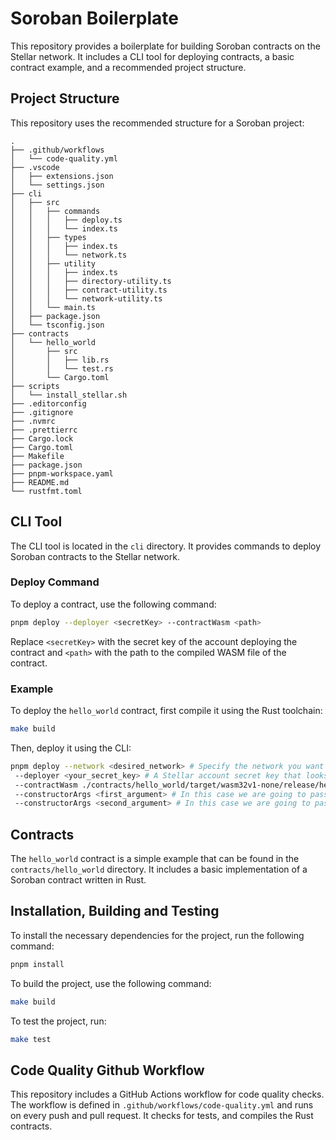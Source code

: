 # Soroban Boilerplate

This repository provides a boilerplate for building Soroban contracts on the Stellar network. It includes a CLI tool for deploying contracts, a basic contract example, and a recommended project structure.

## Project Structure

This repository uses the recommended structure for a Soroban project:

```text
.
├── .github/workflows
│   └── code-quality.yml
├── .vscode
│   ├── extensions.json
│   └── settings.json
├── cli
│   ├── src
│   │   ├── commands
│   │   │   ├── deploy.ts
│   │   │   └── index.ts
│   │   ├── types
│   │   │   ├── index.ts
│   │   │   └── network.ts
│   │   ├── utility
│   │   │   ├── index.ts
│   │   │   ├── directory-utility.ts
│   │   │   ├── contract-utility.ts
│   │   │   └── network-utility.ts
│   │   └── main.ts
│   ├── package.json
│   └── tsconfig.json
├── contracts
│   └── hello_world
│       ├── src
│       │   ├── lib.rs
│       │   └── test.rs
│       └── Cargo.toml
├── scripts
│   └── install_stellar.sh
├── .editorconfig
├── .gitignore
├── .nvmrc
├── .prettierrc
├── Cargo.lock
├── Cargo.toml
├── Makefile
├── package.json
├── pnpm-workspace.yaml
├── README.md
└── rustfmt.toml
```

## CLI Tool

The CLI tool is located in the `cli` directory. It provides commands to deploy Soroban contracts to the Stellar network.

### Deploy Command

To deploy a contract, use the following command:

```bash
pnpm deploy --deployer <secretKey> --contractWasm <path>
```

Replace `<secretKey>` with the secret key of the account deploying the contract and `<path>` with the path to the compiled WASM file of the contract.

### Example

To deploy the `hello_world` contract, first compile it using the Rust toolchain:

```bash
make build
```

Then, deploy it using the CLI:

```bash
pnpm deploy --network <desired_network> # Specify the network you want to deploy to, either testnet or mainnet
 --deployer <your_secret_key> # A Stellar account secret key that looks like this `SBX5Q2Z7Y3F6V4Z5X6Y7Z8A9B0C1D2E3F4G5H6I7J8K9L0M1N2O3P4Q5R6S7T8U9`
 --contractWasm ./contracts/hello_world/target/wasm32v1-none/release/hello_world.wasm
 --constructorArgs <first_argument> # In this case we are going to pass the address of the owner
 --constructorArgs <second_argument> # In this case we are going to pass the default greeting
```

## Contracts

The `hello_world` contract is a simple example that can be found in the `contracts/hello_world` directory. It includes a basic implementation of a Soroban contract written in Rust.

## Installation, Building and Testing

To install the necessary dependencies for the project, run the following command:

```bash
pnpm install
```

To build the project, use the following command:

```bash
make build
```

To test the project, run:

```bash
make test
```

## Code Quality Github Workflow

This repository includes a GitHub Actions workflow for code quality checks. The workflow is defined in `.github/workflows/code-quality.yml` and runs on every push and pull request. It checks for tests, and compiles the Rust contracts.

